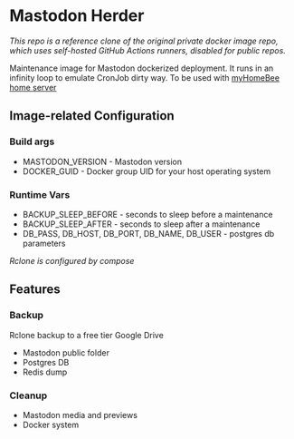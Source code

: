 # Mastodon Herder
_This repo is a reference clone of the original private docker image repo, which uses self-hosted GitHub Actions runners, 
disabled for public repos._

Maintenance  image for Mastodon dockerized deployment.
It runs in an infinity loop to emulate CronJob dirty way.
To be used with [myHomeBee home server](https://github.com/mdefenders/myHomeBee.git)

## Image-related Configuration
### Build args
- MASTODON_VERSION - Mastodon version
- DOCKER_GUID - Docker group UID for your host operating system

### Runtime Vars
- BACKUP_SLEEP_BEFORE - seconds to sleep before a maintenance
- BACKUP_SLEEP_AFTER - seconds to sleep after a maintenance
- DB_PASS, DB_HOST, DB_PORT, DB_NAME, DB_USER - postgres db parameters

*Rclone is configured by compose*

## Features

### Backup
Rclone backup to a free tier Google Drive 
- Mastodon public folder 
- Postgres DB
- Redis dump

### Cleanup
- Mastodon media and previews
- Docker system
